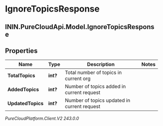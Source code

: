 # IgnoreTopicsResponse

## ININ.PureCloudApi.Model.IgnoreTopicsResponse

## Properties

|Name | Type | Description | Notes|
|------------ | ------------- | ------------- | -------------|
| **TotalTopics** | **int?** | Total number of topics in current org | |
| **AddedTopics** | **int?** | Number of topics added in current request | |
| **UpdatedTopics** | **int?** | Number of topics updated in current request | |



_PureCloudPlatform.Client.V2 243.0.0_

